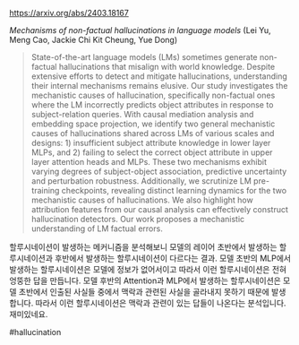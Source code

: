 https://arxiv.org/abs/2403.18167

*Mechanisms of non-factual hallucinations in language models* (Lei Yu, Meng Cao, Jackie Chi Kit Cheung, Yue Dong)

> State-of-the-art language models (LMs) sometimes generate non-factual hallucinations that misalign with world knowledge. Despite extensive efforts to detect and mitigate hallucinations, understanding their internal mechanisms remains elusive. Our study investigates the mechanistic causes of hallucination, specifically non-factual ones where the LM incorrectly predicts object attributes in response to subject-relation queries. With causal mediation analysis and embedding space projection, we identify two general mechanistic causes of hallucinations shared across LMs of various scales and designs: 1) insufficient subject attribute knowledge in lower layer MLPs, and 2) failing to select the correct object attribute in upper layer attention heads and MLPs. These two mechanisms exhibit varying degrees of subject-object association, predictive uncertainty and perturbation robustness. Additionally, we scrutinize LM pre-training checkpoints, revealing distinct learning dynamics for the two mechanistic causes of hallucinations. We also highlight how attribution features from our causal analysis can effectively construct hallucination detectors. Our work proposes a mechanistic understanding of LM factual errors.

할루시네이션이 발생하는 메커니즘을 분석해보니 모델의 레이어 초반에서 발생하는 할루시네이션과 후반에서 발생하는 할루시네이션이 다르다는 결과. 모델 초반의 MLP에서 발생하는 할루시네이션은 모델에 정보가 없어서이고 따라서 이런 할루시네이션은 전혀 엉뚱한 답을 만듭니다. 모델 후반의 Attention과 MLP에서 발생하는 할루시네이션은 모델 초반에서 인출된 사실들 중에서 맥락과 관련된 사실을 골라내지 못하기 때문에 발생합니다. 따라서 이런 할루시네이션은 맥락과 관련이 있는 답들이 나온다는 분석입니다. 재미있네요.

#hallucination 